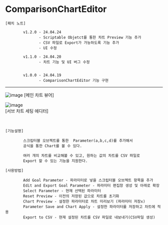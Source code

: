 # ComparisonChartEditor

    [패치 노트]

            v1.2.0 - 24.04.24
                   - Scriptable Objetct를 통한 차트 Preview 기능 추가
                   - CSV 파일로 Export가 가능하도록 기능 추가
                   - UI 수정
                   
            v1.1.0 - 24.04.20
                   - 차트 기능 및 UI 버그 수정
                   
            
            v1.0.0 - 24.04.19
                   - ComparisonChartEditor 기능 구현

-------------------------------------------------------------------------------------

![image](https://github.com/kastro723/ComparisonChartEditor/assets/55536937/759d391e-a9df-44a9-b8a3-6889f0c2777b)
[메인 차트 뷰어]



![image](https://github.com/kastro723/ComparisonChartEditor/assets/55536937/132240be-7e63-4ab9-b743-bd20b603ba9f)                             
[서브 차트 세팅 에디터]

<p>&nbsp;</p>


    [기능설명]
    
            스크립터블 오브젝트를 통한  Parameter(a,b,c,d)를 추가해서 
            공식을 통한 Chart를 볼 수 있다.
            
            여러 개의 차트를 비교해볼 수 있고, 원하는 값의 차트를 CSV 파일로 
            Export 할 수 있는 기능을 지원한다.

    [사용방법]
    
            Add Goal Parameter - 파라미터로 넣을 스크립터블 오브젝트 항목을 추가
            Edit and Export Goal Parameter - 파라미터 편집창 생성 및 아래로 확장
            Select Parameter - 현재 선택된 파라미터
            Reset Preview - 이전의 저장된 값으로 차트를 초기화
            Chart Preview - 설정한 파라미터로 차트 미리보기 (파라미터 저장x)
            Parameter Save and Chart Apply - 설정한 파라미터를 저장하고 차트에 적용
            Export to CSV - 현재 설정된 차트를 CSV 파일로 내보내기(CSV파일 생성)
  
            
